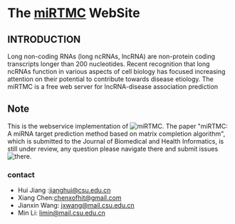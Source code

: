 # The [miRTMC](http://bioinformatics.csu.edu.cn/miRTMC/) WebSite

## INTRODUCTION

Long non-coding RNAs (long ncRNAs, lncRNA) are non-protein coding transcripts longer than 200 nucleotides. Recent recognition that long ncRNAs function in various aspects of cell biology has focused increasing attention on their potential to contribute towards disease etiology. The miRTMC is a free web server for lncRNA-disease association prediction


## Note

This is the webservice implementation of ![miRTMC](http://github.com/hjiangcsu/miRTMC). The paper "miRTMC: A miRNA target prediction method based on matrix completion algorithm", which is submitted to the Journal of Biomedical and Health Informatics, is still under review, any question please navigate there and submit issues ![there](http://github.com/hjiangcsu/miRTMC/issues).

### contact

- Hui Jiang :jianghui@csu.edu.cn
- Xiang Chen:chenxofhit@gmail.com
- Jianxin Wang: jxwang@mail.csu.edu.cn
- Min Li: limin@mail.csu.edu.cn
